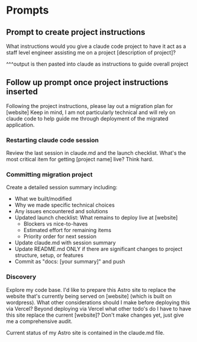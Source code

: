 # Prompts

## Prompt to create project instructions
What instructions would you give a claude code project to have it act as a staff level engineer assisting me on a project [description of project]?

^^^output is then pasted into claude as instructions to guide overall project 

## Follow up prompt once project instructions inserted
Following the project instructions, please lay out a migration plan for [website] Keep in mind, I am not particularly technical and will rely on claude code to help guide me through deployment of the migrated application.

### Restarting claude code session 
Review the last session in claude.md and the launch checklist. What's the most critical item for getting [project name] live? Think hard.

### Committing migration project 
Create a detailed session summary including:
- What we built/modified
- Why we made specific technical choices  
- Any issues encountered and solutions
- Updated launch checklist: What remains to deploy live at [website]
  - Blockers vs nice-to-haves
  - Estimated effort for remaining items
  - Priority order for next session
- Update claude.md with session summary
- Update README.md ONLY if there are significant changes to project structure, setup, or features
- Commit as "docs: [your summary]" and push

### Discovery
Explore my code base. I'd like to prepare this Astro site to replace the website that's currently being served on [website] (which is built on wordpress). What other considerations should I make before deploying this via Vercel? Beyond deploying via Vercel what other todo's do I have to have this site replace the current [website]? Don't make changes yet, just give me a comprehensive audit.

Current status of my Astro site is contained in the claude.md file. 